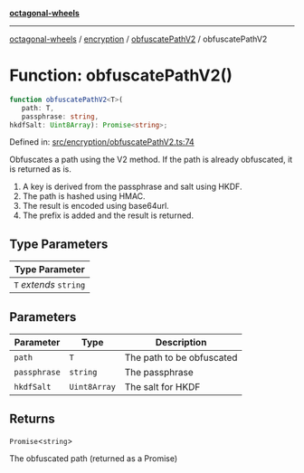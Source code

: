 [**octagonal-wheels**](../../../README.md)

***

[octagonal-wheels](../../../modules.md) / [encryption](../../README.md) / [obfuscatePathV2](../README.md) / obfuscatePathV2

# Function: obfuscatePathV2()

```ts
function obfuscatePathV2<T>(
   path: T, 
   passphrase: string, 
hkdfSalt: Uint8Array): Promise<string>;
```

Defined in: [src/encryption/obfuscatePathV2.ts:74](https://github.com/vrtmrz/octagonal-wheels/blob/main/src/encryption/obfuscatePathV2.ts#L74)

Obfuscates a path using the V2 method.
If the path is already obfuscated, it is returned as is.

1. A key is derived from the passphrase and salt using HKDF.
2. The path is hashed using HMAC.
3. The result is encoded using base64url.
4. The prefix is added and the result is returned.

## Type Parameters

| Type Parameter |
| ------ |
| `T` *extends* `string` |

## Parameters

| Parameter | Type | Description |
| ------ | ------ | ------ |
| `path` | `T` | The path to be obfuscated |
| `passphrase` | `string` | The passphrase |
| `hkdfSalt` | `Uint8Array` | The salt for HKDF |

## Returns

`Promise`\<`string`\>

The obfuscated path (returned as a Promise)

